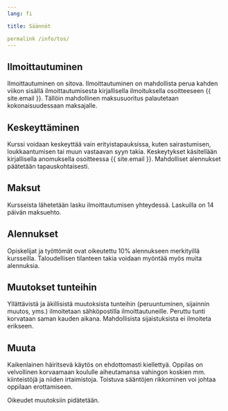 ```yaml
---
lang: fi

title: Säännöt

permalink /info/tos/
---
```


## Ilmoittautuminen

Ilmoittautuminen on sitova. Ilmoittautuminen on mahdollista perua kahden viikon sisällä ilmoittautumisesta kirjallisella ilmoituksella osoitteeseen {{ site.email }}. Tällöin mahdollinen maksusuoritus palautetaan kokonaisuudessaan maksajalle.

## Keskeyttäminen

Kurssi voidaan keskeyttää vain erityistapauksissa, kuten sairastumisen, loukkaantumisen tai muun vastaavan syyn takia. Keskeytykset käsitellään kirjallisella anomuksella osoitteessa {{ site.email }}. Mahdolliset alennukset päätetään tapauskohtaisesti.

## Maksut

Kursseista lähetetään lasku ilmoittautumisen yhteydessä. Laskuilla on 14 päivän maksuehto.

## Alennukset

Opiskelijat ja työttömät ovat oikeutettu 10% alennukseen merkityillä kursseilla. Taloudellisen tilanteen takia voidaan myöntää myös muita alennuksia.

## Muutokset tunteihin

Yllättävistä ja äkillisistä muutoksista tunteihin (peruuntuminen, sijainnin muutos, yms.) ilmoitetaan sähköpostilla ilmoittautuneille. Peruttu tunti korvataan saman kauden aikana. Mahdollisista sijaistuksista ei ilmoiteta erikseen.

## Muuta

Kaikenlainen häiritsevä käytös on ehdottomasti kiellettyä. Oppilas on velvollinen korvaamaan koululle aiheutamansa vahingon koskien mm. kiinteistöjä ja niiden irtaimistoja. Toistuva sääntöjen rikkominen voi johtaa oppilaan erottamiseen.

Oikeudet muutoksiin pidätetään.
